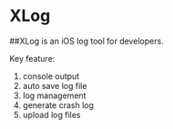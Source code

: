 # XLog

##XLog is an iOS log tool for developers.

Key feature:

1. console output
2. auto save log file
3. log management
4. generate crash log
5. upload log files

